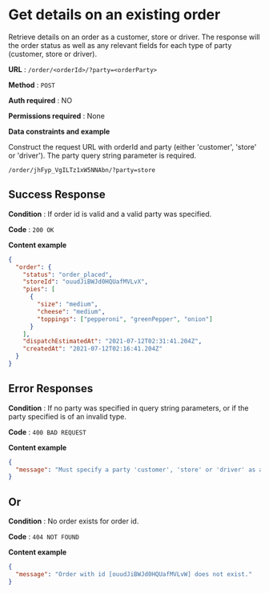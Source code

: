 # Get details on an existing order

Retrieve details on an order as a customer, store or driver. The response will the order status as well as any relevant fields for each type of party (customer, store or driver).

**URL** : `/order/<orderId>/?party=<orderParty>`

**Method** : `POST`

**Auth required** : NO

**Permissions required** : None

**Data constraints and example**

Construct the request URL with orderId and party (either 'customer', 'store' or 'driver'). The party query string parameter is required.

```url
/order/jhFyp_VgILTz1xW5NNAbn/?party=store
```

## Success Response

**Condition** : If order id is valid and a valid party was specified.

**Code** : `200 OK`

**Content example**

```json
{
  "order": {
    "status": "order_placed",
    "storeId": "ouudJiBWJd0HQUafMVLvX",
    "pies": [
      {
        "size": "medium",
        "cheese": "medium",
        "toppings": ["pepperoni", "greenPepper", "onion"]
      }
    ],
    "dispatchEstimatedAt": "2021-07-12T02:31:41.204Z",
    "createdAt": "2021-07-12T02:16:41.204Z"
  }
}
```

## Error Responses

**Condition** : If no party was specified in query string parameters, or if the party specified is of an invalid type.

**Code** : `400 BAD REQUEST`

**Content example**

```json
{
  "message": "Must specify a party 'customer', 'store' or 'driver' as a query string parameter."
}
```

## Or

**Condition** : No order exists for order id.

**Code** : `404 NOT FOUND`

**Content example**

```json
{
  "message": "Order with id [ouudJiBWJd0HQUafMVLvW] does not exist."
}
```
